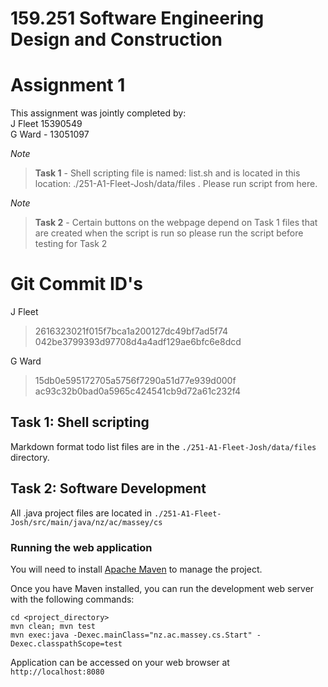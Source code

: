 # 159.251 Software Engineering Design and Construction
# Assignment 1

This assignment was jointly completed by: <br/>
J Fleet 15390549 <br/>
G Ward - 13051097


*Note*
> **Task 1** - Shell scripting file is named: list.sh and is located in this location: ./251-A1-Fleet-Josh/data/files . Please run script from here.

*Note*
> **Task 2** - Certain buttons on the webpage depend on Task 1 files that are created when the script is run so please run the script before testing for Task 2

# Git Commit ID's

J Fleet
> 2616323021f015f7bca1a200127dc49bf7ad5f74 </br>
> 042be3799393d97708d4a4adf129ae6bfc6e8dcd

G Ward
> 15db0e595172705a5756f7290a51d77e939d000f </br>
> ac93c32b0bad0a5965c424541cb9d72a61c232f4

## Task 1: Shell scripting
Markdown format todo list files are in the `./251-A1-Fleet-Josh/data/files` directory.

## Task 2: Software Development
All .java project files are located in `./251-A1-Fleet-Josh/src/main/java/nz/ac/massey/cs`
### Running the web application
You will need to install [Apache Maven](https://maven.apache.org/) to manage the project.

Once you have Maven installed, you can run the development web server with the following commands:

```
cd <project_directory>
mvn clean; mvn test
mvn exec:java -Dexec.mainClass="nz.ac.massey.cs.Start" -Dexec.classpathScope=test
```

Application can be accessed on your web browser at `http://localhost:8080`
